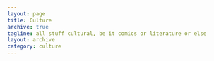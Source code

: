 ```yaml
---
layout: page
title: Culture
archive: true
tagline: all stuff cultural, be it comics or literature or else
layout: archive
category: culture
---
```


